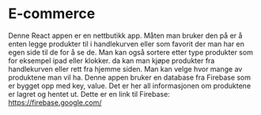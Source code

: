 # E-commerce

Denne React appen er en nettbutikk app. 
Måten man bruker den på er å enten legge produkter til i handlekurven eller som favorit der man har en egen side til de for å se de. Man kan også sortere etter type produkter som for eksempel ipad eller klokker.
da kan man kjøpe produkter fra handlekurven eller rett fra hjemme siden. Man kan velge hvor mange av produktene man vil ha.
Denne appen bruker en database fra Firebase som er bygget opp med key, value. Det er her all informasjonen om produktene er lagret og hentet ut. Dette er en link til Firebase: https://firebase.google.com/
